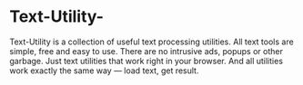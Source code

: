 # Text-Utility-
Text-Utility is a collection of useful text processing utilities. All text tools are simple, free and easy to use. There are no intrusive ads, popups or other garbage. Just text utilities that work right in your browser. And all utilities work exactly the same way — load text, get result.
